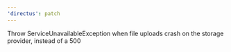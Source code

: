 ```yaml
---
'directus': patch
---
```


Throw ServiceUnavailableException when file uploads crash on the storage provider, instead of a 500
